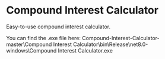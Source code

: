 # Compound Interest Calculator

Easy-to-use compound interest calculator.

You can find the .exe file here:
Compound-Interest-Calculator-master\Compound Interest Calculator\bin\Release\net8.0-windows\Compound Interest Calculator.exe
